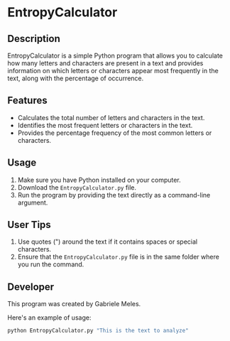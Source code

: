 # EntropyCalculator

## Description
EntropyCalculator is a simple Python program that allows you to calculate how many letters and characters are present in a text and provides information on which letters or characters appear most frequently in the text, along with the percentage of occurrence.

## Features
- Calculates the total number of letters and characters in the text.
- Identifies the most frequent letters or characters in the text.
- Provides the percentage frequency of the most common letters or characters.

## Usage
1. Make sure you have Python installed on your computer.
2. Download the `EntropyCalculator.py` file.
3. Run the program by providing the text directly as a command-line argument.

## User Tips
1. Use quotes (") around the text if it contains spaces or special characters.
2. Ensure that the `EntropyCalculator.py` file is in the same folder where you run the command.

## Developer
This program was created by Gabriele Meles.

Here's an example of usage:

```bash
python EntropyCalculator.py "This is the text to analyze"




